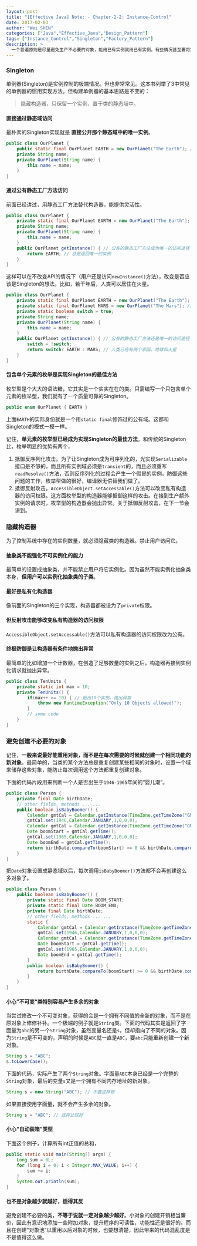 ```yaml
---
layout: post
title: "[Effective Java] Note: - Chapter-2-2: Instance-Control"
date: 2017-02-03
author: "Wei SHEN"
categories: ["Java","Effective_Java","Design_Pattern"]
tags: ["Instance_Control","Singleton","Factory_Pattern"]
description: >
  一个普遍原则是尽量避免生产不必要的对象，能用已有实例就用已有实例。有些情况甚至要将实例数量控制在一定范围之内。最极端的情况就是单例器Singleton，全局只存在唯一的实例。所以这一篇的主题是怎么控制构造器的访问权限，怎么重复利用有限数量的实例。
---
```


### Singleton
单例器(Singleton)是实例控制的极端情况。但也非常常见。这本书列举了3中常见的单例器的惯用实现方法。但构建单例器的基本思路是不变的：
> 隐藏构造器，只保留一个实例，置于类的静态域中。

#### 直接通过静态域访问
最朴素的Singleton实现就是 **直接公开那个静态域中的唯一实例**。

```java
public class OurPlanet {
    public static final OurPlanet EARTH = new OurPlanet("The Earth"); // 公有访问权限
    private String name;
    private OurPlanet(String name) {
        this.name = name;
    }
}
```

#### 通过公有静态工厂方法访问
前面已经讲过，用静态工厂方法替代构造器，能提供灵活性。
```java
public class OurPlanet {
    private static final OurPlanet EARTH = new OurPlanet("The Earth"); // 私有化静态域中的实例
    private String name;
    private OurPlanet(String name) {
        this.name = name;
    }
    public OurPlanet getInstance() { // 公有的静态工厂方法成为唯一的访问途径
        return EARTH; // 总是返回唯一的实例
    }
}
```
这样可以在不改变API的情况下（用户还是访问`newInstance()`方法），改变是否应该是Singleton的想法。比如，若干年后，人类可以居住在火星。
```java
public class OurPlanet {
    private static final OurPlanet EARTH = new OurPlanet("The Earth"); // 私有化静态域中的实例
    private static final OurPlanet MARS = new OurPlanet("The Mars"); // 私有化静态域中的实例
    private static boolean switch = true;
    private String name;
    private OurPlanet(String name) {
        this.name = name;
    }
    public OurPlanet getInstance() { // 公有的静态工厂方法还是唯一的访问途径
        switch = !switch;
        return switch? EARTH : MARS; // 人类已经有两个家园，地球和火星
    }
}
```

#### 包含单个元素的枚举是实现Singleton的最佳方法
枚举型是个大大的语法糖，它其实是一个实实在在的类。只需编写一个只包含单个元素的枚举型，我们就有了一个质量可靠的Singleton。
```java
public enum OurPlanet { EARTH }
```
上面`EARTH`的实际身份就是一个用`static final`修饰过的公有域。这都和Singleton的模式一模一样。

记住，**单元素的枚举型已经成为实现Singleton的最佳方法**。和传统的Singleton比，枚举明显的优势有两个，
1. 抵御反序列化攻击。为了让Singleton成为可序列化的，光实现`Serializable`接口是不够的，而且所有实例域必须是`transient`的，而且必须重写`readResolve()`方法，否则反序列化的过程会产生一个假冒的实例。防御这些问题的工作，枚举型做的很好，编译器无偿替我们做了。
2. 抵御反射攻击。`AccessibleObject.setAccessable()`方法可以改变私有构造器的访问权限。这方面枚举型的构造器能够抵御这样的攻击。在接到生产额外实例的请求时，枚举型的构造器会抛出异常。关于抵御反射攻击，在下一节会讲到。


### 隐藏构造器
为了控制系统中存在的实例数量，就必须隐藏类的构造器。禁止用户访问它。
#### 抽象类不能强化不可实例化的能力
最简单的设置成抽象类，并不能禁止用户将它实例化。因为虽然不能实例化抽象类本身，**但用户可以实例化抽象类的子类**。

#### 最好是私有化构造器
像前面的Singleton的三个实现，构造器都被设为了`private`权限。

#### 但反射攻击能够改变私有构造器的访问权限
`AccessibleObject.setAccessable()`方法可以私有构造器的访问权限改为公有。

#### 终极防御是让构造器有条件地抛出异常
最简单的比如增加一个计数器，在创造了足够数量的实例之后，构造器再接到实例化请求就抛出异常。

```java
public class TenUnits {
    private static int max = 10;
    private TenUnits() {
        if(max++ >= 10) { // 超出10个实例，抛出异常
            throw new RuntimeException("Only 10 Objects allowed!");
        }
        // some code
    }
}
```

### 避免创建不必要的对象
记住，**一般来说最好能重用对象，而不是在每次需要的时候就创建一个相同功能的新对象**。最简单的，当类的某个方法总是重复创建某些相同的对象时，设置一个域来储存这些对象，能防止每次调用这个方法都重复创建对象。

下面的代码片段用来判断一个人是否出生于`1946-1965`年间的“婴儿潮”。
```java
public class Person {
    private final Date birthDate;
    // other fields, methods ... ...
    public boolean isBabyBoomer() {
        Calendar gmtCal = Calendar.getInstance(TimeZone.getTimeZone("GMT"));
        gmtCal.set(1946,Calendar.JANUARY,1,0,0,0);
        Calendar gmtCal = Calendar.getInstance(TimeZone.getTimeZone("GMT"));
        Date boomStart = gmtCal.getTime();
        gmtCal.set(1965,Calendar.JANUARY,1,0,0,0);
        Date boomEnd = gmtCal.getTime();
        return birthDate.compareTo(boomStart) >= 0 && birthDate.compareTo(boomEnd) < 0;
    }
}
```
把`Date`对象设置成静态域以后，每次调用`isBabyBoomer()`方法都不会再创建这么多对象了。
```java
public class Person {
    public boolean isBabyBoomer() {
        private static final Date BOOM_START;
        private static final Date BOOM_END;
        private final Date birthDate;
        // other fields, methods ... ...
        static {
            Calendar gmtCal = Calendar.getInstance(TimeZone.getTimeZone("GMT"));
            gmtCal.set(1946,Calendar.JANUARY,1,0,0,0);
            Calendar gmtCal = Calendar.getInstance(TimeZone.getTimeZone("GMT"));
            Date boomStart = gmtCal.getTime();
            gmtCal.set(1965,Calendar.JANUARY,1,0,0,0);
            Date boomEnd = gmtCal.getTime();
        }
        public boolean isBabyBoomer() {
            return birthDate.compareTo(boomStart) >= 0 && birthDate.compareTo(boomEnd) < 0;
        }    
    }
}
```

#### 小心”不可变“类特别容易产生多余的对象
当尝试修改一个不可变对象，获得的会是一个拥有不同值的全新的对象，而不是在原对象上修修补补。一个极端的例子就是`String`类。下面的代码其实是返回了字面量为`abc`的另一个`String`对象，虽然变量名还是`s`，但却指向了不同的对象。因为`String`是不可变的，声明的时候是`ABC`就一直是`ABC`，要`abc`只能重新创建一个新对象。
```java
String s = "ABC";
s.toLowerCase();
```
下面的代码，实际产生了两个`String`对象。字面量`ABC`本身已经是一个完整的`String`对象，最后的变量`s`又是一个拥有不同内存地址的新对象。
```java
String s = new String("ABC"); // 不要这样做
```
如果直接使用字面量，就不会产生多余的对象。
```java
String s = "ABC"; // 这样比较好
```

#### 小心“自动装箱”类型
下面这个例子，计算所有int正值的总和，
```java
public static void main(String[] args) {
    Long sum = 0L;
    for (long i = 0; i < Integer.MAX_VALUE; i++) {
        sum += i;
    }
    System.out.println(sum);
}
```

#### 也不是对象越少就越好，适得其反
避免创建不必要的类，**不等于说就一定对象越少越好**。小对象的创建开销相当廉价，因此有意识地添加一些附加对象，提升程序的可读性，功能性还是很好的。而且在创建“对象池”以重用以后对象的时候，也要想清楚，因此带来的代码混乱度是不是值得这么做。

